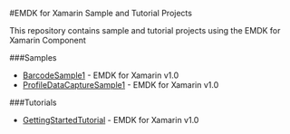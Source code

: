 #EMDK for Xamarin Sample and Tutorial Projects

This repository contains sample and tutorial projects using the EMDK for Xamarin Component

###Samples

* [BarcodeSample1](https://github.com/EMDK/xamarin-samples/tree/BarcodeSample1) - EMDK for Xamarin v1.0
* [ProfileDataCaptureSample1](https://github.com/EMDK/xamarin-samples/tree/ProfileDataCaptureSample1) - EMDK for Xamarin v1.0

###Tutorials

* [GettingStartedTutorial](https://github.com/EMDK/xamarin-samples/tree/GettingStartedTutorial) - EMDK for Xamarin v1.0



